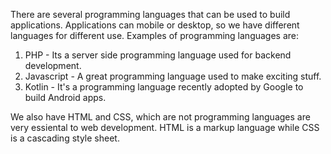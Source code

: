There are several programming languages that can be used to build applications.
Applications can mobile or desktop, so we have different languages for different use.
Examples of programming languages are:
1) PHP - Its a server side programming language used for backend development.
2) Javascript - A great programming language used to make exciting stuff.
3) Kotlin - It's a programming language recently adopted by Google to build Android apps.

We also have HTML and CSS, which are not programming languages  are very essiental to web development.
HTML is a markup language while CSS is a cascading style sheet. 
